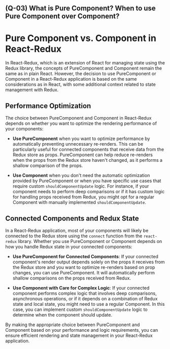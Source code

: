 ## (Q-03) What is Pure Component? When to use Pure Component over Component?


# Pure Component vs. Component in React-Redux

In React-Redux, which is an extension of React for managing state using the Redux library, the concepts of PureComponent and Component remain the same as in plain React. However, the decision to use PureComponent or Component in a React-Redux application is based on the same considerations as in React, with some additional context related to state management with Redux.

## Performance Optimization

The choice between PureComponent and Component in React-Redux depends on whether you want to optimize the rendering performance of your components:

- **Use PureComponent** when you want to optimize performance by automatically preventing unnecessary re-renders. This can be particularly useful for connected components that receive data from the Redux store as props. PureComponent can help reduce re-renders when the props from the Redux store haven't changed, as it performs a shallow comparison of the props.

- **Use Component** when you don't need the automatic optimization provided by PureComponent or when you have specific use cases that require custom `shouldComponentUpdate` logic. For instance, if your component needs to perform deep comparisons or if it has custom logic for handling props received from Redux, you might opt for a regular Component with manually implemented `shouldComponentUpdate`.

## Connected Components and Redux State

In a React-Redux application, most of your components will likely be connected to the Redux store using the `connect` function from the `react-redux` library. Whether you use PureComponent or Component depends on how you handle Redux state in your connected components:

- **Use PureComponent for Connected Components**: If your connected component's render output depends solely on the props it receives from the Redux store and you want to optimize re-renders based on prop changes, you can use PureComponent. It will automatically perform shallow comparisons on the props received from Redux.

- **Use Component with Care for Complex Logic**: If your connected component performs complex logic that involves deep comparisons, asynchronous operations, or if it depends on a combination of Redux state and local state, you might need to use a regular Component. In this case, you can implement custom `shouldComponentUpdate` logic to determine when the component should update.

By making the appropriate choice between PureComponent and Component based on your performance and logic requirements, you can ensure efficient rendering and state management in your React-Redux application.

